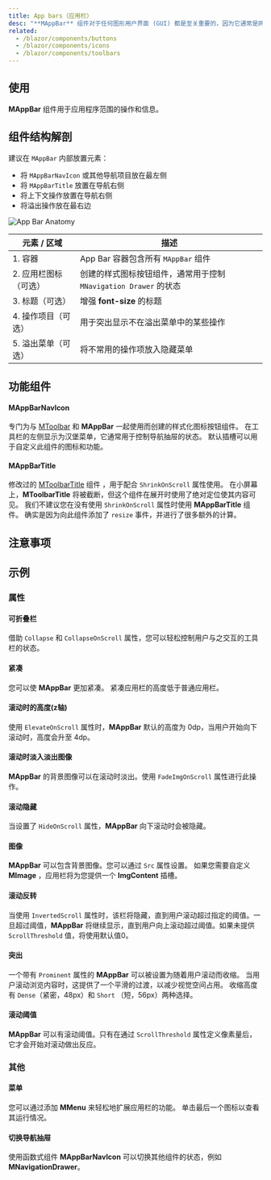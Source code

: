```yaml
---
title: App bars（应用栏）
desc: "**MAppBar** 组件对于任何图形用户界面 (GUI) 都是至关重要的，因为它通常是网站导航的主要来源。**MAppBar** 和 **MNavigationDrawer** 结合在一起为应用程序提供站点导航。"
related:
  - /blazor/components/buttons
  - /blazor/components/icons
  - /blazor/components/toolbars
---
```


## 使用

**MAppBar** 组件用于应用程序范围的操作和信息。

<app-bars-usage></app-bars-usage>

## 组件结构解剖

建议在 `MAppBar` 内部放置元素：

* 将 `MAppBarNavIcon` 或其他导航项目放在最左侧
* 将 `MAppBarTitle` 放置在导航右侧
* 将上下文操作放置在导航右侧
* 将溢出操作放在最右边

![App Bar Anatomy](https://cdn.vuetifyjs.com/docs/images/components-temp/v-app-bar/v-app-bar-anatomy.png)

| 元素 / 区域 | 描述 |
| - | - |
| 1. 容器 | App Bar 容器包含所有 `MAppBar` 组件 |
| 2. 应用栏图标（可选） | 创建的样式图标按钮组件，通常用于控制 `MNavigation Drawer` 的状态 |
| 3. 标题（可选） | 增强 **font-size** 的标题 |
| 4. 操作项目（可选） | 用于突出显示不在溢出菜单中的某些操作 |
| 5. 溢出菜单（可选） | 将不常用的操作项放入隐藏菜单 |

## 功能组件

#### MAppBarNavIcon

专门为与 [MToolbar](/blazor/components/toolbars) 和 **MAppBar** 一起使用而创建的样式化图标按钮组件。 在工具栏的左侧显示为汉堡菜单，它通常用于控制导航抽屉的状态。 默认插槽可以用于自定义此组件的图标和功能。

#### MAppBarTitle
修改过的 [MToolbarTitle](/blazor/components/toolbars) 组件 ，用于配合 `ShrinkOnScroll` 属性使用。 在小屏幕上，**MToolbarTitle**
将被截断，但这个组件在展开时使用了绝对定位使其内容可见。 我们不建议您在没有使用 `ShrinkOnScroll` 属性时使用 **MAppBarTitle** 组件。
确实是因为向此组件添加了 `resize` 事件，并进行了很多额外的计算。

## 注意事项

<app-alert type="warning" content="当在 **MToolbar** 和 **MAppBar** 内部使用带有 `Icon` 属性的 **MButton** 时，它们将自动增大其尺寸并应用负边距，以确保根据 **Material** 设计规范的适当间距。
如果您选择将按钮包装在任何容器例如 `div`中，则需要对该容器应用负边距，以便正确对齐它们。"></app-alert>

## 示例

### 属性

#### 可折叠栏

借助 `Collapse` 和 `CollapseOnScroll` 属性，您可以轻松控制用户与之交互的工具栏的状态。

<masa-example file="Examples.components.app_bars.CollapsibleBars"></masa-example>

#### 紧凑

您可以使 **MAppBar** 更加紧凑。 紧凑应用栏的高度低于普通应用栏。

<masa-example file="Examples.components.app_bars.Dense"></masa-example>

#### 滚动时的高度(z轴)

使用 `ElevateOnScroll` 属性时，**MAppBar** 默认的高度为 0dp，当用户开始向下滚动时，高度会升至 4dp。

<masa-example file="Examples.components.app_bars.ElevateOnScroll"></masa-example>

#### 滚动时淡入淡出图像

**MAppBar** 的背景图像可以在滚动时淡出。使用 `FadeImgOnScroll` 属性进行此操作。

<masa-example file="Examples.components.app_bars.FadeImageOnScroll"></masa-example>


#### 滚动隐藏

当设置了 `HideOnScroll` 属性，**MAppBar** 向下滚动时会被隐藏。

<masa-example file="Examples.components.app_bars.HiddenOnScroll"></masa-example>

#### 图像

**MAppBar** 可以包含背景图像。您可以通过 `Src` 属性设置。 如果您需要自定义 **MImage** ，应用栏将为您提供一个 **ImgContent** 插槽。

<masa-example file="Examples.components.app_bars.Images"></masa-example>

#### 滚动反转

当使用 `InvertedScroll` 属性时，该栏将隐藏，直到用户滚动超过指定的阈值。一旦超过阈值，**MAppBar** 将继续显示，直到用户向上滚动超过阈值。如果未提供 `ScrollThreshold` 值，将使用默认值0。

<masa-example file="Examples.components.app_bars.Inverted"></masa-example>

#### 突出

一个带有 `Prominent` 属性的 **MAppBar** 可以被设置为随着用户滚动而收缩。 当用户滚动浏览内容时，这提供了一个平滑的过渡，以减少视觉空间占用。 收缩高度有 `Dense`（紧密，48px）和 `Short` （短，56px）两种选择。

<masa-example file="Examples.components.app_bars.Prominent"></masa-example>

#### 滚动阈值

**MAppBar** 可以有滚动阈值。只有在通过 `ScrollThreshold` 属性定义像素量后，它才会开始对滚动做出反应。

<masa-example file="Examples.components.app_bars.ScrollThreshold"></masa-example>

### 其他

#### 菜单

您可以通过添加 **MMenu** 来轻松地扩展应用栏的功能。 单击最后一个图标以查看其运行情况。

<masa-example file="Examples.components.app_bars.Menu"></masa-example>

#### 切换导航抽屉

使用函数式组件 **MAppBarNavIcon** 可以切换其他组件的状态，例如 **MNavigationDrawer**。

<masa-example file="Examples.components.app_bars.ToggleNavigationDrawers"></masa-example>